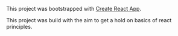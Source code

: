 This project was bootstrapped with [Create React App](https://github.com/facebook/create-react-app).

This project was build with the aim to get a hold on basics of react principles.
